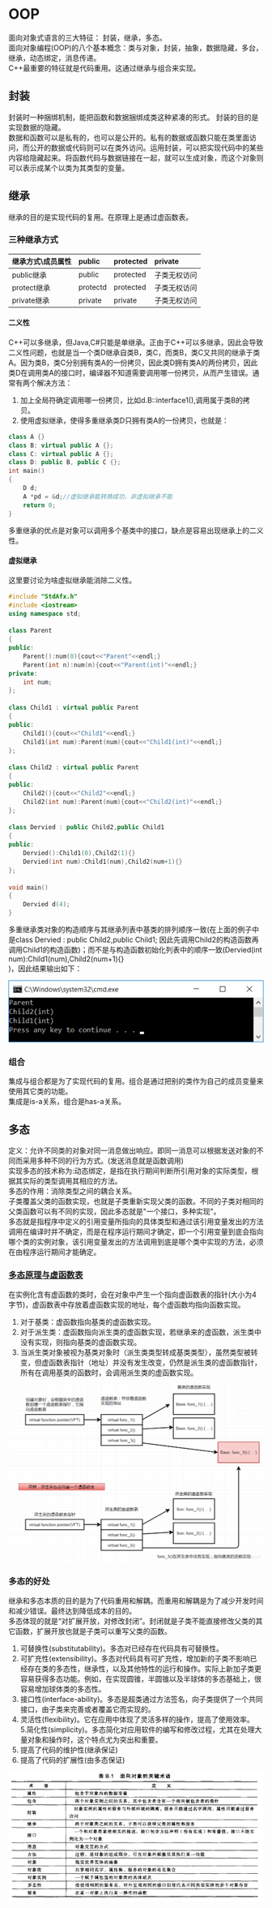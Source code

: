 # OOP

面向对象式语言的三大特征： 封装，继承，多态。  
面向对象编程\(OOP\)的八个基本概念：类与对象，封装，抽象，数据隐藏，多台，继承，动态绑定，消息传递。  
C++最重要的特征就是代码重用。这通过继承与组合来实现。

## 封装

封装时一种捆绑机制，能把函数和数据捆绑成类这种紧凑的形式。 封装的目的是实现数据的隐藏。  
数据和函数可以是私有的，也可以是公开的。私有的数据或函数只能在类里面访问，而公开的数据或代码则可以在类外访问。运用封装，可以把实现代码中的某些内容给隐藏起来。将函数代码与数据链接在一起，就可以生成对象，而这个对象则可以表示成某个以类为其类型的变量。

## 继承

继承的目的是实现代码的复用。在原理上是通过虚函数表。

### 三种继承方式

| 继承方式\成员属性 | public | protected | private |
| :--- | :--- | :--- | :--- |
| public继承 | public | protected | 子类无权访问 |
| protect继承 | protectd | protected | 子类无权访问 |
| private继承 | private | private | 子类无权访问 |

#### 二义性

C++可以多继承，但Java,C\#只能是单继承。正由于C++可以多继承，因此会导致二义性问题，也就是当一个类D继承自类B，类C，而类B，类C又共同的继承于类A。因为类B，类C分别拥有类A的一份拷贝，因此类D拥有类A的两份拷贝，因此类D在调用类A的接口时，编译器不知道需要调用哪一份拷贝，从而产生错误。通常有两个解决方法：  
1. 加上全局符确定调用哪一份拷贝，比如d.B::interface1\(\),调用属于类B的拷贝。  
2. 使用虚拟继承，使得多重继承类D只拥有类A的一份拷贝，也就是：

```cpp
class A {}
class B: virtual public A {};
class C: virtual public A {};
class D: public B, public C {}; 
int main()
{
    D d;
    A *pd = &d;//虚拟继承能转换成功，非虚拟继承不能
    return 0;
}
```

多重继承的优点是对象可以调用多个基类中的接口，缺点是容易出现继承上的二义性。

#### 虚拟继承

这里要讨论为啥虚拟继承能消除二义性。

```cpp
#include "StdAfx.h"
#include <iostream>
using namespace std;

class Parent
{
public:
    Parent():num(0){cout<<"Parent"<<endl;}
    Parent(int n):num(n){cout<<"Parent(int)"<<endl;}
private:
    int num;
};

class Child1 : virtual public Parent
{
public:
    Child1(){cout<<"Child1"<<endl;}
    Child1(int num):Parent(num){cout<<"Child1(int)"<<endl;}
};

class Child2 : virtual public Parent
{
public:
    Child2(){cout<<"Child2"<<endl;}
    Child2(int num):Parent(num){cout<<"Child2(int)"<<endl;}
};

class Dervied : public Child2,public Child1
{
public:
    Dervied():Child1(0),Child2(1){}
    Dervied(int num):Child1(num),Child2(num+1){}
};

void main()
{
    Dervied d(4);
}
```

多重继承类对象的构造顺序与其继承列表中基类的排列顺序一致\(在上面的例子中是class Dervied : public Child2,public Child1; 因此先调用Child2的构造函数再调用Child1的构造函数\)；而不是与构造函数初始化列表中的顺序一致\(Dervied\(int num\):Child1\(num\),Child2\(num+1\){}  
\)，因此结果输出如下：

![](/assets/multi_inhit.png)

### 组合

集成与组合都是为了实现代码的复用。组合是通过把别的类作为自己的成员变量来使用其它类的功能。  
集成是is-a关系，组合是has-a关系。

## 多态

定义：允许不同类的对象对同一消息做出响应。即同一消息可以根据发送对象的不同而采用多种不同的行为方式。\(发送消息就是函数调用\)  
实现多态的技术称为:动态绑定，是指在执行期间判断所引用对象的实际类型，根据其实际的类型调用其相应的方法。  
多态的作用：消除类型之间的耦合关系。  
子类覆盖父类的函数实现，也就是子类重新实现父类的函数。不同的子类对相同的父类函数可以有不同的实现，因此多态就是"一个接口，多种实现"。  
多态就是指程序中定义的引用变量所指向的具体类型和通过该引用变量发出的方法调用在编译时并不确定，而是在程序运行期间才确定，即一个引用变量到底会指向哪个类的实例对象，该引用变量发出的方法调用到底是哪个类中实现的方法，必须在由程序运行期间才能确定。

### [多态原理与虚函数表](https://blog.csdn.net/dddd0216/article/details/79931607)

在实例化含有虚函数的类时，会在对象中产生一个指向虚函数表的指针\(大小为4字节\)，虚函数表中存放着虚函数实现的地址，每个虚函数均指向函数实现。  
1. 对于基类：虚函数指向基类的虚函数实现。  
2. 对于派生类：虚函数指向派生类的虚函数实现，若继承来的虚函数，派生类中没有实现，则指向基类的虚函数实现。  
3. 当派生类对象被视为基类对象时（派生类类型转成基类类型），虽然类型被转变，但虚函数表指针（地址）并没有发生改变，仍然是派生类的虚函数指针，所有在调用基类的函数时，会调用派生类的虚函数实现。

![](/assets/Virtual_function_table.png)

### 多态的好处

继承和多态本质的目的是为了代码重用和解耦。而重用和解耦是为了减少开发时间和减少错误。最终达到降低成本的目的。  
多态体现的就是“对扩展开放，对修改封闭”。封闭就是子类不能直接修改父类的其它函数，扩展开放也就是子类可以重写父类的函数。  
1. 可替换性\(substitutability\)。多态对已经存在代码具有可替换性。  
2. 可扩充性\(extensibility\)。多态对代码具有可扩充性，增加新的子类不影响已经存在类的多态性，继承性，以及其他特性的运行和操作。实际上新加子类更容易获得多态功能。例如，在实现圆锥，半圆锥以及半球体的多态基础上，很容易增加球体类的多态性。  
3. 接口性\(interface-ability\)。多态是超类通过方法签名，向子类提供了一个共同接口，由子类来完善或者覆盖它而实现的。  
4. 灵活性\(flexibility\)。它在应用中体现了灵活多样的操作，提高了使用效率。  
5.简化性\(simplicity\)。多态简化对应用软件的编写和修改过程，尤其在处理大量对象和操作时，这个特点尤为突出和重要。  
1. 提高了代码的维护性\(继承保证\)  
2. 提高了代码的扩展性\(由多态保证\)

![](/assets/OOP_basic_concept.png)

